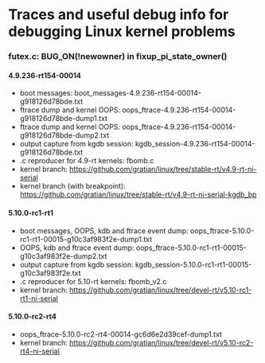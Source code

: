 # Traces and useful debug info for debugging Linux kernel problems

### futex.c: BUG_ON(!newowner) in fixup_pi_state_owner()

#### 4.9.236-rt154-00014

 * boot messages: boot_messages-4.9.236-rt154-00014-g918126d78bde.txt
 * ftrace dump and kernel OOPS: oops_ftrace-4.9.236-rt154-00014-g918126d78bde-dump1.txt
 * ftrace dump and kernel OOPS: oops_ftrace-4.9.236-rt154-00014-g918126d78bde-dump2.txt
 * output capture from kgdb session: kgdb_session-4.9.236-rt154-00014-g918126d78bde.txt
 * .c reproducer for 4.9-rt kernels: fbomb.c
 * kernel branch: https://github.com/gratian/linux/tree/stable-rt/v4.9-rt-ni-serial
 * kernel branch (with breakpoint): https://github.com/gratian/linux/tree/stable-rt/v4.9-rt-ni-serial-kgdb_bp

#### 5.10.0-rc1-rt1

 * boot messages, OOPS, kdb and ftrace event dump: oops_ftrace-5.10.0-rc1-rt1-00015-g10c3af983f2e-dump1.txt
 * OOPS, kdb and ftrace event dump: oops_ftrace-5.10.0-rc1-rt1-00015-g10c3af983f2e-dump2.txt
 * output capture from kgdb session: kgdb_session-5.10.0-rc1-rt1-00015-g10c3af983f2e.txt
 * .c reproducer for 5.10-rt kernels: fbomb_v2.c
 * kernel branch: https://github.com/gratian/linux/tree/devel-rt/v5.10-rc1-rt1-ni-serial

#### 5.10.0-rc2-rt4

 * oops_ftrace-5.10.0-rc2-rt4-00014-gc6d6e2d39cef-dump1.txt
 * kernel branch: https://github.com/gratian/linux/tree/devel-rt/v5.10-rc2-rt4-ni-serial
